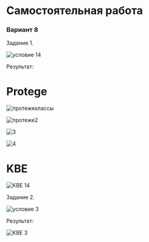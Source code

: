 # Самостоятельная работа
### Вариант 8

Задание 1. 

![условие 14](https://github.com/iis-32170x/RPIIS/assets/148959714/0576b99c-3cc2-420e-9722-894bf35e2186)

Результат:

# Protege

![протежеклассы](https://github.com/iis-32170x/RPIIS/assets/148959714/84f87636-c7b9-469a-8f08-35275580abc1)

![протеже2](https://github.com/iis-32170x/RPIIS/assets/148959714/ede321d9-5b5b-4502-ba22-ba0d5eb34683)

![3](https://github.com/iis-32170x/RPIIS/assets/148959714/8000026a-a54a-4fc7-a434-77292e3c3738)

![4](https://github.com/iis-32170x/RPIIS/assets/148959714/57cd85dc-76e1-406a-934e-7e64d47d8ee5)

# KBE

![KBE 14](https://github.com/iis-32170x/RPIIS/assets/148959714/602cc84e-ce6e-425b-b394-fbf9f505c203)

Задание 2.

![условие 3](https://github.com/iis-32170x/RPIIS/assets/148959714/522c6fb2-6280-49f4-9c18-615c6f6e3a27)

Результат:

![KBE 3](https://github.com/iis-32170x/RPIIS/assets/148959714/089ae19b-7936-4367-953a-e3c3d1f2e638)
